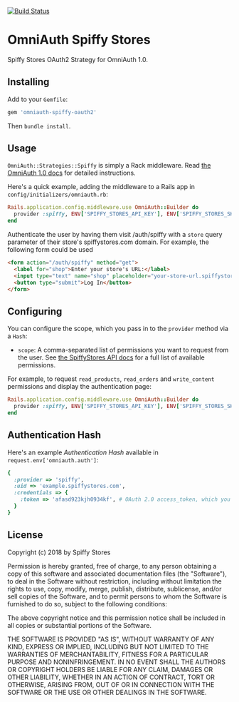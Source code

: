[![Build Status](https://api.travis-ci.org/SpiffyStores/omniauth-spiffy-oauth2.png?branch=master)](http://travis-ci.org/SpiffyStores/omniauth-spiffy-oauth2)

# OmniAuth Spiffy Stores

Spiffy Stores OAuth2 Strategy for OmniAuth 1.0.

## Installing

Add to your `Gemfile`:

```ruby
gem 'omniauth-spiffy-oauth2'
```

Then `bundle install`.

## Usage

`OmniAuth::Strategies::Spiffy` is simply a Rack middleware. Read [the OmniAuth 1.0 docs](https://github.com/intridea/omniauth) for detailed instructions.

Here's a quick example, adding the middleware to a Rails app in `config/initializers/omniauth.rb`:

```ruby
Rails.application.config.middleware.use OmniAuth::Builder do
  provider :spiffy, ENV['SPIFFY_STORES_API_KEY'], ENV['SPIFFY_STORES_SHARED_SECRET']
end
```

Authenticate the user by having them visit /auth/spiffy with a `store` query parameter of their store's spiffystores.com domain. For example, the following form could be used

```html
<form action="/auth/spiffy" method="get">
  <label for="shop">Enter your store's URL:</label>
  <input type="text" name="shop" placeholder="your-store-url.spiffystores.com">
  <button type="submit">Log In</button>
</form>
```

## Configuring

You can configure the scope, which you pass in to the `provider` method via a `Hash`:

* `scope`: A comma-separated list of permissions you want to request from the user. See [the SpiffyStores API docs](https://www.spiffystores.com.au/kb/tutorials_oauth) for a full list of available permissions.

For example, to request `read_products`, `read_orders` and `write_content` permissions and display the authentication page:

```ruby
Rails.application.config.middleware.use OmniAuth::Builder do
  provider :spiffy, ENV['SPIFFY_STORES_API_KEY'], ENV['SPIFFY_STORES_SHARED_SECRET'], :scope => 'read_products,read_orders,write_content'
end
```

## Authentication Hash

Here's an example *Authentication Hash* available in `request.env['omniauth.auth']`:

```ruby
{
  :provider => 'spiffy',
  :uid => 'example.spiffystores.com',
  :credentials => {
    :token => 'afasd923kjh0934kf', # OAuth 2.0 access_token, which you store and use to authenticate API requests
  }
}
```

## License

Copyright (c) 2018 by Spiffy Stores

Permission is hereby granted, free of charge, to any person obtaining a copy of this software and associated documentation files (the "Software"), to deal in the Software without restriction, including without limitation the rights to use, copy, modify, merge, publish, distribute, sublicense, and/or sell copies of the Software, and to permit persons to whom the Software is furnished to do so, subject to the following conditions:

The above copyright notice and this permission notice shall be included in all copies or substantial portions of the Software.

THE SOFTWARE IS PROVIDED "AS IS", WITHOUT WARRANTY OF ANY KIND, EXPRESS OR IMPLIED, INCLUDING BUT NOT LIMITED TO THE WARRANTIES OF MERCHANTABILITY, FITNESS FOR A PARTICULAR PURPOSE AND NONINFRINGEMENT. IN NO EVENT SHALL THE AUTHORS OR COPYRIGHT HOLDERS BE LIABLE FOR ANY CLAIM, DAMAGES OR OTHER LIABILITY, WHETHER IN AN ACTION OF CONTRACT, TORT OR OTHERWISE, ARISING FROM, OUT OF OR IN CONNECTION WITH THE SOFTWARE OR THE USE OR OTHER DEALINGS IN THE SOFTWARE.
